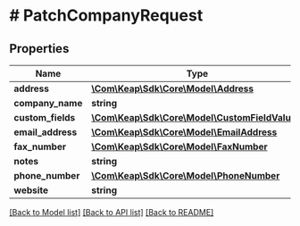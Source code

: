 # # PatchCompanyRequest

## Properties

Name | Type | Description | Notes
------------ | ------------- | ------------- | -------------
**address** | [**\Com\Keap\Sdk\Core\Model\Address**](Address.md) |  | [optional]
**company_name** | **string** |  | [optional]
**custom_fields** | [**\Com\Keap\Sdk\Core\Model\CustomFieldValue[]**](CustomFieldValue.md) |  | [optional]
**email_address** | [**\Com\Keap\Sdk\Core\Model\EmailAddress**](EmailAddress.md) |  | [optional]
**fax_number** | [**\Com\Keap\Sdk\Core\Model\FaxNumber**](FaxNumber.md) |  | [optional]
**notes** | **string** |  | [optional]
**phone_number** | [**\Com\Keap\Sdk\Core\Model\PhoneNumber**](PhoneNumber.md) |  | [optional]
**website** | **string** |  | [optional]

[[Back to Model list]](../../README.md#models) [[Back to API list]](../../README.md#endpoints) [[Back to README]](../../README.md)
